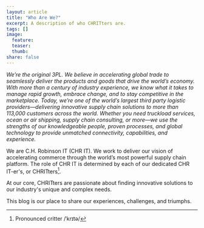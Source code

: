 ```yaml
---
layout: article
title: "Who Are We?"
excerpt: A description of who CHRITters are.
tags: []
image:
  feature:
  teaser:
  thumb:
share: false
---
```


_We’re the original 3PL.  We believe in accelerating global trade to seamlessly deliver the products and goods that
drive the world’s economy. With more than a century of industry experience, we know what it takes to manage rapid
growth, embrace change, and to stay competitive in the marketplace. Today, we’re one of the world’s largest third
party logistic providers—delivering innovative supply chain solutions to more than 113,000 customers across the world.
Whether you need truckload services, ocean or air shipping, supply chain consulting, or more—we use the strengths of
our knowledgeable people, proven processes, and global technology to provide unmatched connectivity, capabilities,
and experience._

We are C.H. Robinson IT (CHR IT). We work to deliver our vision of accelerating commerce through the world’s most powerful supply chain platform. The role of CHR IT is determined by each of our dedicated CHR IT-er's, or CHRITters[^1].

At our core, CHRITters are passionate about finding innovative solutions to our industry's unique and complex needs.

This blog is our place to share our experiences, challenges, and triumphs.

[^1]: Pronounced critter /ˈkrɪtə/
